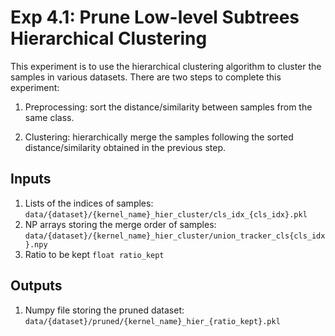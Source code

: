 # Exp 4.1: Prune Low-level Subtrees Hierarchical Clustering

This experiment is to use the hierarchical clustering algorithm to cluster the samples in various datasets.
There are two steps to complete this experiment:

1. Preprocessing: sort the distance/similarity between samples from the same class.

2. Clustering: hierarchically merge the samples following the sorted distance/similarity obtained in the previous step.

## Inputs

1. Lists of the indices of samples: `data/{dataset}/{kernel_name}_hier_cluster/cls_idx_{cls_idx}.pkl`
2. NP arrays storing the merge order of samples: `data/{dataset}/{kernel_name}_hier_cluster/union_tracker_cls{cls_idx}.npy`
3. Ratio to be kept `float ratio_kept`

## Outputs

1. Numpy file storing the pruned dataset: `data/{dataset}/pruned/{kernel_name}_hier_{ratio_kept}.pkl`